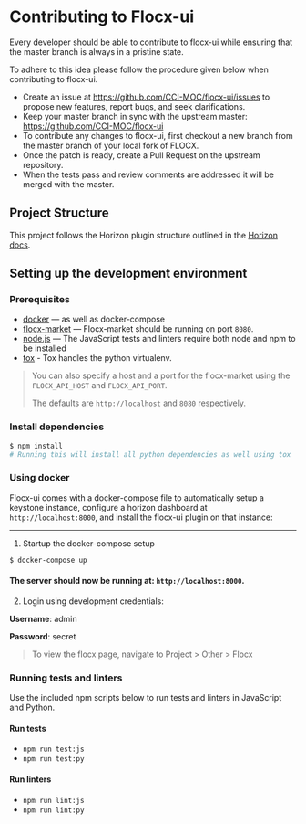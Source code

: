 # Contributing to Flocx-ui

Every developer should be able to contribute to flocx-ui while ensuring that the master branch is always in a pristine state.

To adhere to this idea please follow the procedure given below when contributing to flocx-ui.

* Create an issue at <https://github.com/CCI-MOC/flocx-ui/issues> to propose new features, report bugs, and seek clarifications.
* Keep your master branch in sync with the upstream master: <https://github.com/CCI-MOC/flocx-ui>
* To contribute any changes to flocx-ui, first checkout a new branch from the master branch of your local fork of FLOCX.
* Once the patch is ready, create a Pull Request on the upstream repository.
* When the tests pass and review comments are addressed it will be merged with the master.

## Project Structure

This project follows the Horizon plugin structure outlined in the [Horizon docs](https://docs.openstack.org/horizon/latest/contributor/tutorials/plugin.html#file-structure).

## Setting up the development environment

### Prerequisites

* [docker](https://www.docker.com/) — as well as docker-compose
* [flocx-market](https://github.com/CCI-MOC/flocx-market) — Flocx-market should be running on port `8080`.
* [node.js](https://nodejs.org/) — The JavaScript tests and linters require both node and npm to be installed
* [tox](https://tox.readthedocs.io) - Tox handles the python virtualenv.

> You can also specify a host and a port for the flocx-market using the `FLOCX_API_HOST` and `FLOCX_API_PORT`.
>
> The defaults are `http://localhost` and `8080` respectively.

### Install dependencies

```sh
$ npm install
# Running this will install all python dependencies as well using tox
```

### Using docker

Flocx-ui comes with a docker-compose file to automatically setup a keystone instance, configure a horizon dashboard at `http://localhost:8000`, and install the flocx-ui plugin on that instance:

---

1. Startup the docker-compose setup

```sh
$ docker-compose up
```

#### The server should now be running at: `http://localhost:8000`.

2. Login using development credentials:

**Username**: admin

**Password**: secret

> To view the flocx page, navigate to Project > Other > Flocx

### Running tests and linters

Use the included npm scripts below to run tests and linters in JavaScript and Python.

#### Run tests

* `npm run test:js`
* `npm run test:py`

#### Run linters

* `npm run lint:js`
* `npm run lint:py`
